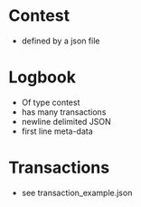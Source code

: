 # Contest
- defined by a json file

# Logbook
- Of type contest
- has many transactions
- newline delimited JSON
- first line meta-data

# Transactions
- see transaction_example.json
